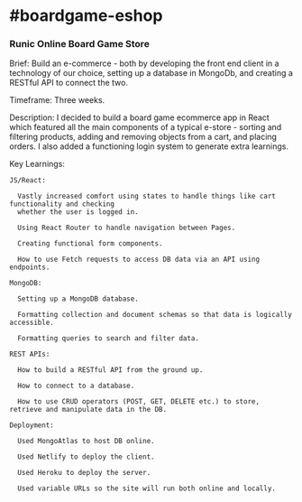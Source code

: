 # 


<h1>#boardgame-eshop</h1>
<h3>Runic Online Board Game Store</h3>

Brief: Build an e-commerce - both by developing the front end client in a technology of our choice, setting up a database in MongoDb, and creating a RESTful API to connect the two.

Timeframe: Three weeks.

Description: I decided to build a board game ecommerce app in React which featured all the main components of a typical e-store - sorting and filtering products, adding and removing objects from a cart, and placing orders. I also added a functioning login system to generate extra learnings.

Key Learnings:

    JS/React:
    
      Vastly increased comfort using states to handle things like cart functionality and checking 
      whether the user is logged in.

      Using React Router to handle navigation between Pages.
                
      Creating functional form components.
      
      How to use Fetch requests to access DB data via an API using endpoints.
    
    MongoDB:
    
      Setting up a MongoDB database.

      Formatting collection and document schemas so that data is logically accessible.
      
      Formatting queries to search and filter data.
      
    REST APIs:
    
      How to build a RESTful API from the ground up.
      
      How to connect to a database.
      
      How to use CRUD operators (POST, GET, DELETE etc.) to store, retrieve and manipulate data in the DB.
      
    Deployment:
      
      Used MongoAtlas to host DB online.
      
      Used Netlify to deploy the client.
      
      Used Heroku to deploy the server.
      
      Used variable URLs so the site will run both online and locally.
      


